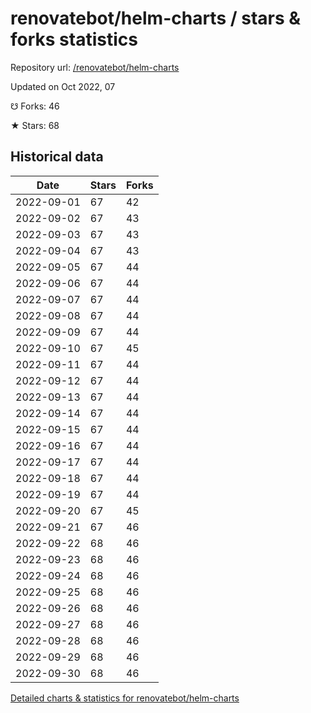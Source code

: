 # renovatebot/helm-charts / stars & forks statistics

Repository url: [/renovatebot/helm-charts](https://github.com/renovatebot/helm-charts)

Updated on Oct 2022, 07

☋ Forks: 46

★ Stars: 68

## Historical data
| Date | Stars | Forks |
|------|-------|-------|
| 2022-09-01 | 67 | 42 | 
| 2022-09-02 | 67 | 43 | 
| 2022-09-03 | 67 | 43 | 
| 2022-09-04 | 67 | 43 | 
| 2022-09-05 | 67 | 44 | 
| 2022-09-06 | 67 | 44 | 
| 2022-09-07 | 67 | 44 | 
| 2022-09-08 | 67 | 44 | 
| 2022-09-09 | 67 | 44 | 
| 2022-09-10 | 67 | 45 | 
| 2022-09-11 | 67 | 44 | 
| 2022-09-12 | 67 | 44 | 
| 2022-09-13 | 67 | 44 | 
| 2022-09-14 | 67 | 44 | 
| 2022-09-15 | 67 | 44 | 
| 2022-09-16 | 67 | 44 | 
| 2022-09-17 | 67 | 44 | 
| 2022-09-18 | 67 | 44 | 
| 2022-09-19 | 67 | 44 | 
| 2022-09-20 | 67 | 45 | 
| 2022-09-21 | 67 | 46 | 
| 2022-09-22 | 68 | 46 | 
| 2022-09-23 | 68 | 46 | 
| 2022-09-24 | 68 | 46 | 
| 2022-09-25 | 68 | 46 | 
| 2022-09-26 | 68 | 46 | 
| 2022-09-27 | 68 | 46 | 
| 2022-09-28 | 68 | 46 | 
| 2022-09-29 | 68 | 46 | 
| 2022-09-30 | 68 | 46 | 


[Detailed charts & statistics for renovatebot/helm-charts](https://reviewgithub.com/rep/renovatebot/helm-charts)
